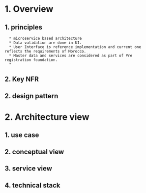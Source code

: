  # 1.  Overview
 ##  1. principles
      * microservice based architecture
      * Data validation are done in UI.
      * User Interface is reference implementation and current one reflects the requirements of Morocco.
      * Master data and services are considered as part of Pre registration foundation.
      * 
 ##  2. Key NFR

 ##  2. design pattern 
  
# 2. Architecture view
## 1. use case
## 2. conceptual view
## 3. service view
## 4. technical stack


